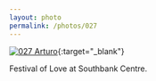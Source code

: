 ```yaml
---
layout: photo
permalink: /photos/027
---
```


[![027 Arturo](https://c1.staticflickr.com/1/352/19831004572_7a65aa5d53_c.jpg)](https://www.flickr.com/photos/131440297@N08/19831004572/){:target="_blank"}

Festival of Love at Southbank Centre.
